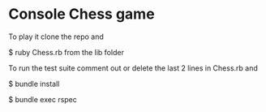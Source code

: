# Console Chess game

To play it clone the repo and 

$ ruby Chess.rb from the lib folder

To run the test suite comment out or delete the last 2 lines in Chess.rb and

$ bundle install

$ bundle exec rspec
